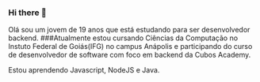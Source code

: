 ### Hi there 👋

<!--
**MatheusDeSaAguiar/MatheusDeSaAguiar** is a ✨ _special_ ✨ repository because its `README.md` (this file) appears on your GitHub profile.

Here are some ideas to get you started:

- 🔭 I’m currently working on ...
- 🌱 I’m currently learning ...
- 👯 I’m looking to collaborate on ...
- 🤔 I’m looking for help with ...
- 💬 Ask me about ...
- 📫 How to reach me: ...
- 😄 Pronouns: ...
- ⚡ Fun fact: ...
-->

Olá sou um jovem de 19 anos que está estudando para ser desenvolvedor backend.
###Atualmente estou cursando Ciências da Computação no Instuto Federal de Goiás(IFG) no campus Anápolis e participando do curso de desenvolvedor de software com foco em backend da Cubos Academy.

Estou aprendendo Javascript, NodeJS e Java.

